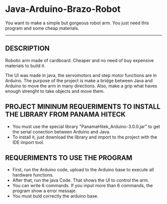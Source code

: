 # Java-Arduino-Brazo-Robot
You want to make a simple but gorgeous robot arm. You just need this program and some cheap materials.

------------------------------------------------------------------------------------------------------
## **DESCRIPTION**
Robotic arm made of cardboard. Cheaper and no need of buy expensive materials to build it.

The UI was made in java, the servomotors and step motor functions are in Arduino.
The purpose of the project is make a bridge between Java and Arduino to move the arm in many directions.
Also, make a grip what haves enough strenght to take objects and move them.

## **PROJECT MININUM REQUERIMENTS TO INSTALL THE LIBRARY FROM PANAMA HITECK**
* You must use the special library "PanamaHitek_Arduino-3.0.0.jar" to get the serial conection between Arduino and Java.
* To install it, just download the library and import to the project with the IDE import tool.

## **REQUERIMENTS TO USE THE PROGRAM**
* First, run the Arduino code, upload to the Arduino base to execute all hardware functions.
* After that, run the java Code. That shows the UI to control the arm.
* You can write 6 commands. If you input more than 6 commands, the program show a error messaje.
* You must buld correctly the arduino base.



